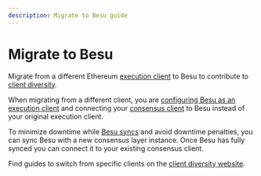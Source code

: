 ```yaml
---
description: Migrate to Besu guide
---
```


# Migrate to Besu

Migrate from a different Ethereum [execution client](../../Concepts/Merge.md#execution-and-consensus-clients)
to Besu to contribute to [client diversity](https://clientdiversity.org/).

When migrating from a different client, you are [configuring Besu as an execution client](../Upgrade/Prepare-for-The-Merge.md#configure-besu-as-an-execution-client)
and connecting your [consensus client](../../Concepts/Merge.md#consensus-clients) to Besu instead of your original execution client.

To minimize downtime while [Besu syncs](../../Concepts/Node-Types.md) and avoid downtime penalties,
you can sync Besu with a new consensus layer instance.
Once Besu has fully synced you can connect it to your existing consensus client.

Find guides to switch from specific clients on the [client diversity website](https://clientdiversity.org/#switch).
